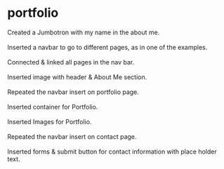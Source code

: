 # portfolio
Created a Jumbotron with my name in the about me.\
\
Inserted a navbar to go to different pages, as in one of the examples.\
\
Connected & linked all pages in the nav bar.\
\
Inserted image with header & About Me section.\
\
Repeated the navbar insert on portfolio page.\
 \
Inserted container for Portfolio.\
\
Inserted Images for Portfolio.\
\
Repeated the navbar insert on contact page.\
\
Inserted forms & submit button for contact information with place holder text.